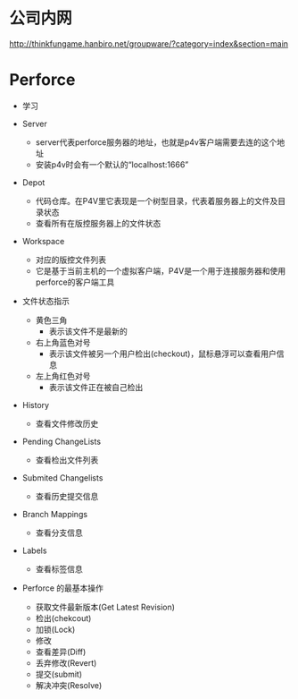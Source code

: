 # 公司内网
http://thinkfungame.hanbiro.net/groupware/?category=index&section=main
# Perforce
- 学习
- Server
  - server代表perforce服务器的地址，也就是p4v客户端需要去连的这个地址
  - 安装p4v时会有一个默认的“localhost:1666”
- Depot
  - 代码仓库。在P4V里它表现是一个树型目录，代表着服务器上的文件及目录状态
  - 查看所有在版控服务器上的文件状态

- Workspace
  - 对应的版控文件列表
  - 它是基于当前主机的一个虚拟客户端，P4V是一个用于连接服务器和使用perforce的客户端工具

- 文件状态指示
  - 黄色三角
    - 表示该文件不是最新的
  - 右上角蓝色对号
    - 表示该文件被另一个用户检出(checkout)，鼠标悬浮可以查看用户信息
  - 左上角红色对号
    - 表示该文件正在被自己检出
- History
  - 查看文件修改历史
- Pending ChangeLists
  - 查看检出文件列表
- Submited Changelists
  -  查看历史提交信息
- Branch Mappings
  - 查看分支信息
- Labels
  - 查看标签信息


- Perforce 的最基本操作
  - 获取文件最新版本(Get Latest Revision)
  - 检出(chekcout)
  - 加锁(Lock)
  - 修改
  - 查看差异(Diff)
  - 丢弃修改(Revert)
  - 提交(submit)
  - 解决冲突(Resolve)
